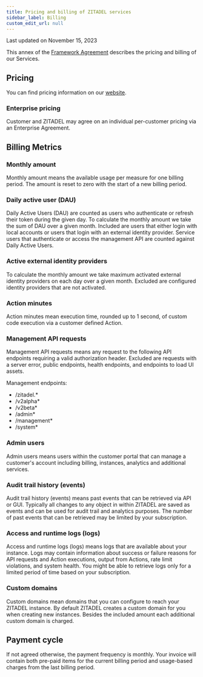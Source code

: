 ```yaml
---
title: Pricing and billing of ZITADEL services
sidebar_label: Billing
custom_edit_url: null
--- 
```


Last updated on November 15, 2023

This annex of the [Framework Agreement](../terms-of-service) describes the pricing and billing of our Services.

## Pricing

You can find pricing information on our [website](https://zitadel.com/pricing).

### Enterprise pricing

Customer and ZITADEL may agree on an individual per-customer pricing via an Enterprise Agreement.

## Billing Metrics

### Monthly amount

Monthly amount means the available usage per measure for one billing period.
The amount is reset to zero with the start of a new billing period.

### Daily active user (DAU)

Daily Active Users (DAU) are counted as users who authenticate or refresh their token during the given day.
To calculate the monthly amount we take the sum of DAU over a given month.
Included are users that either login with local accounts or users that login with an external identity provider.
Service users that authenticate or access the management API are counted against Daily Active Users.

### Active external identity providers

To calculate the monthly amount we take maximum activated external identity providers on each day over a given month.
Excluded are configured identity providers that are not activated.

### Action minutes

Action minutes mean execution time, rounded up to 1 second, of custom code execution via a customer defined Action.

### Management API requests

Management API requests means any request to the following API endpoints requiring a valid authorization header.
Excluded are requests with a server error, public endpoints, health endpoints, and endpoints to load UI assets.

Management endpoints:

- /zitadel.*
- /v2alpha*
- /v2beta*
- /admin*
- /management*
- /system*

### Admin users

Admin users means users within the customer portal that can manage a customer's account including billing, instances, analytics and additional services.

### Audit trail history (events)

Audit trail history (events) means past events that can be retrieved via API or GUI.
Typically all changes to any object in within ZITADEL are saved as events and can be used for audit trail and analytics purposes.
The number of past events that can be retrieved may be limited by your subscription.

### Access and runtime logs (logs)

Access and runtime logs (logs) means logs that are available about your instance.
Logs may contain information about success or failure reasons for API requests and Action executions, output from Actions, rate limit violations, and system health.
You might be able to retrieve logs only for a limited period of time based on your subscription.

### Custom domains

Custom domains mean domains that you can configure to reach your ZITADEL instance.
By default ZITADEL creates a custom domain for you when creating new instances.
Besides the included amount each additional custom domain is charged.

## Payment cycle

If not agreed otherwise, the payment frequency is monthly.
Your invoice will contain both pre-paid items for the current billing period and usage-based charges from the last billing period.
